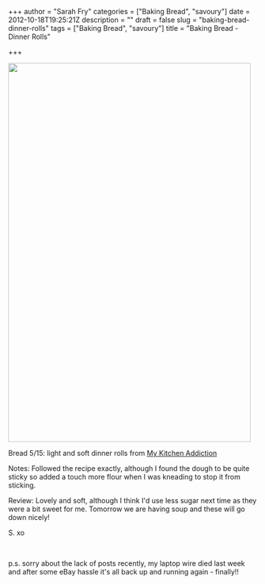 +++
author = "Sarah Fry"
categories = ["Baking Bread", "savoury"]
date = 2012-10-18T19:25:21Z
description = ""
draft = false
slug = "baking-bread-dinner-rolls"
tags = ["Baking Bread", "savoury"]
title = "Baking Bread - Dinner Rolls"

+++


<a href="http://sweetaspi.co.uk/content/images/2012/10/dinnerrolls.jpg"><img class="aligncenter size-full wp-image-1328" title="dinnerrolls" src="http://sweetaspi.co.uk/content/images/2012/10/dinnerrolls.jpg" alt="" width="490" height="766" /></a>

Bread 5/15: light and soft dinner rolls from <a href="http://www.mykitchenaddiction.com/2011/05/light-and-soft-dinner-rolls/" target="_blank">My Kitchen Addiction</a>

Notes: Followed the recipe exactly, although I found the dough to be quite sticky so added a touch more flour when I was kneading to stop it from sticking.

Review: Lovely and soft, although I think I'd use less sugar next time as they were a bit sweet for me. Tomorrow we are having soup and these will go down nicely!

S. xo

&nbsp;

p.s. sorry about the lack of posts recently, my laptop wire died last week and after some eBay hassle it's all back up and running again - finally!!

